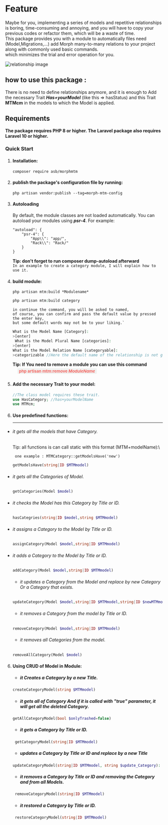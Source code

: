 # Feature

Maybe for you, implementing a series of models and repetitive relationships is boring,
time-consuming and annoying, and you will have to copy your previous codes or refactor them, 
which will be a waste of time.\
This package provides you with a module to automatically files need (Model,Migrations,...) add Morph many-to-many relations to 
your project along with commonly used basic commands.\
which minimizes the trial and error operation for you.

![][rel]

## how to use this package :
There is no need to define relationships anymore,
and it is enough to Add the necessary Trait **_Has+yourModel_** (like this => hasStatus) and this Trait **MTMcm**
in the models to which the Model is applied.
## Requirements
**The package requires PHP 8 or higher. The Laravel package also requires Laravel 10 or higher.**
### Quick Start <br>


1. #### Installation:
    ````clickhouse
    composer require asb/morphmtm
    ```` 
2. #### publish the package's configuration file by running:
    ````clickhouse
    php artisan vendor:publish --tag=morph-mtm-config
    ````
3. #### Autoloading
    By default, the module classes are not loaded automatically. You can autoload your modules using **_**psr-4**_**. For example:

       "autoload": {
           "psr-4": {
               "App\\": "app/",
               "Rack\\": "Rack/"
           }
       }

    **Tip: don't forget to run composer dump-autoload afterward**\
`In an example to create a category module, I will explain how to use it.`
4. #### build module:<br>
    `php artisan mtm:build *Modulename*`

    ````php
    php artisan mtm:build category
    ````
       in continue the command, you will be asked to named,
       of course, you can confirm and pass the default value by pressed the enter key,
       but some default words may not be to your liking.`
    ````php
    What is the Model Name [Category]:
    >[enter]
     What is the Model Plural Name [categories]:
    >[enter]
    What is the Model Relation Name [categoryable]:
    >categorizable //Here the default name of the relationship is not good, and we changed it.
    ````

    **Tip: If You need to remove a module you can use this command** \
    <strong  style="font-size: 13px;line-height: 2;vertical-align: middle;background: #f0f2f1;color: #f4645f;padding: 1px 5px;border-radius: 3px;margin:0px 15px;">
    php artisan mtm:remove *ModuleName*
    </strong >

5. #### Add the necessary Trait to your model:<br>
    ````php  
    //The class model requires these trait.
    use HasCategory; //has+yourModelName
    use MTMcm;
    ````
6. #### Use predefined functions:<hr>
+ ###### it gets all the models that have Category.
    Tip: all functions is can call static with this format (MTM+modelName):\
        
       one example : MTMCategory::getModelsHave('new')

  ````php
  getModelsHave(string|ID $MTMmodel)
  ````
+ ###### it gets all the Categories of Model.
  ````php
  getCategories(Model $model)
  ````
+ ###### it checks the Model has this Category by Title or ID.
  ````php
  hasCategries(string|ID $model,string $MTMmodel)
  ````
+ ###### it assigns a Category to the Model by Title or ID.
  ````php
  assignCategory(Model $model,string|ID $MTMmodel)
  ````
+ ###### it adds a Category to the Model by Title or ID.
  ````php
  addCategory(Model $model,string|ID $MTMmodel)
  ````
  + ###### it updates a Category from the Model and replace by new Category Or a Category that exists.
  ````php
  updateCategory(Model $model,string|ID $MTMmodel,string|ID $newMTMmodel)
  ````
  + ###### it removes a Category from the model by Title or ID.
  ````php
  removeCategory(Model $model,string|ID $MTMmodel)
  ````
  + ###### it removes all Categories from the model.
  ````php
  removeAllCategory(Model $model)
  ````
6. #### Using CRUD of Model in Module:

    + ##### it Creates a Category by a new Title.
    ````php    
    createCategoryModel(string $MTMmodel)
    ````
    + ##### it gets all of Category And if it is called with "true" parameter, it will get all the deleted Category.
    ````php    
    getAllCategoryModel(bool $onlyTrashed=false)
     ````
    + ##### it gets a Category by Title or ID.
    ````php
     getCategoryModel(string|ID $MTMmodel)
    ````
    + ##### updates a Category by Title or ID and replace by a new Title
    ````php 
    updateCategoryModel(string|ID $MTMmodel, string $update_Category):
    ````
    + ##### it removes a Category by Title or ID and removing the Category and from all Models.
    ````php
     removeCategoryModel(string|ID $MTMmodel) 
    ````   
    + ##### it restored a Category by Title or ID.
    ````php
     restoreCategoryModel(string|ID $MTMmodel) 
    ````


[rel]:./img/rel.png  "relationship image"
